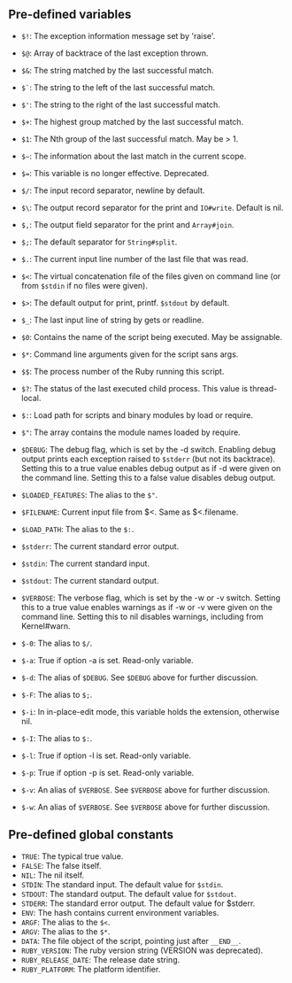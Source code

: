 ## Pre-defined variables

* `$!`: The exception information message set by 'raise'.
* `$@`: Array of backtrace of the last exception thrown.
* `$&`: The string matched by the last successful match.
* <code class="highlighter-rouge">$`</code>: The string to the left  of the last successful match.
* `$'`: The string to the right of the last successful match.
* `$+`: The highest group matched by the last successful match.
* `$1`: The Nth group of the last successful match. May be > 1.
* `$~`: The information about the last match in the current scope.
* `$=`: This variable is no longer effective. Deprecated.
* `$/`: The input record separator, newline by default.
* `$\`: The output record separator for the print and `IO#write`. Default is nil.
* `$,`: The output field separator for the print and `Array#join`.
* `$;`: The default separator for `String#split`.
* `$.`: The current input line number of the last file that was read.
* `$<`: The virtual concatenation file of the files given on command line (or from
    `$stdin` if no files were given).

* `$>`: The default output for print, printf. `$stdout` by default.
* `$_`: The last input line of string by gets or readline.
* `$0`: Contains the name of the script being executed. May be assignable.
* `$*`: Command line arguments given for the script sans args.
* `$$`: The process number of the Ruby running this script.
* `$?`: The status of the last executed child process.  This value is
    thread-local.

* `$:`: Load path for scripts and binary modules by load or require.
* `$"`: The array contains the module names loaded by require.
* `$DEBUG`: The debug flag, which is set by the -d switch.  Enabling debug output
    prints each exception raised to `$stderr` (but not its backtrace).  Setting
    this to a true value enables debug output as if -d were given on the
    command line.  Setting this to a false value disables debug output.

* `$LOADED_FEATURES`: The alias to the `$"`.
* `$FILENAME`: Current input file from $<. Same as $<.filename.
* `$LOAD_PATH`: The alias to the `$:`.
* `$stderr`: The current standard error output.
* `$stdin`: The current standard input.
* `$stdout`: The current standard output.
* `$VERBOSE`: The verbose flag, which is set by the -w or -v switch.  Setting this to a
    true value enables warnings as if -w or -v were given on the command line.
     Setting this to nil disables warnings, including from Kernel#warn.

* `$-0`: The alias to `$/`.
* `$-a`: True if option -a is set. Read-only variable.
* `$-d`: The alias of `$DEBUG`.  See `$DEBUG` above for further discussion.
* `$-F`: The alias to `$;`.
* `$-i`: In in-place-edit mode, this variable holds the extension, otherwise nil.
* `$-I`: The alias to `$:`.
* `$-l`: True if option -l is set. Read-only variable.
* `$-p`: True if option -p is set. Read-only variable.
* `$-v`: An alias of `$VERBOSE`.  See `$VERBOSE` above for further discussion.
* `$-w`: An alias of `$VERBOSE`.  See `$VERBOSE` above for further discussion.


## Pre-defined global constants

* `TRUE`: The typical true value.
* `FALSE`: The false itself.
* `NIL`: The nil itself.
* `STDIN`: The standard input. The default value for `$stdin`.
* `STDOUT`: The standard output. The default value for `$stdout`.
* `STDERR`: The standard error output. The default value for $stderr.
* `ENV`: The hash contains current environment variables.
* `ARGF`: The alias to the `$<`.
* `ARGV`: The alias to the `$*`.
* `DATA`: The file object of the script, pointing just after `__END__`.
* `RUBY_VERSION`: The ruby version string (VERSION was deprecated).
* `RUBY_RELEASE_DATE`: The release date string.
* `RUBY_PLATFORM`: The platform identifier.